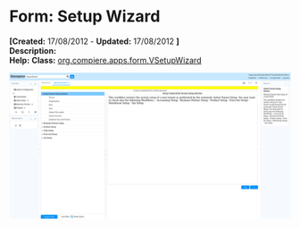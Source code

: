 # Form: Setup Wizard

**[Created:** 17/08/2012 - **Updated:** 17/08/2012 **]**  
**Description:**   
**Help:** 
**Class:** [org.compiere.apps.form.VSetupWizard](https://jenkins.idempiere.org/job/iDempiere12Daily/ws/org.idempiere.javadoc/API/org/compiere/apps/form/VSetupWizard.html)

![](/img/docs/manual/SetupWizard-Form_iDempiere_v12.0.0.png)

